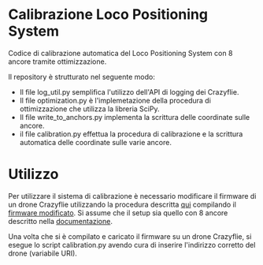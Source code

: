 # Calibrazione Loco Positioning System

Codice di calibrazione automatica del Loco Positioning System con 8 ancore tramite ottimizzazione.

Il repository è strutturato nel seguente modo:
- Il file log_util.py semplifica l'utilizzo dell'API di logging dei Crazyflie.
- Il file optimization.py è l'implemetazione della procedura di ottimizzazione che utilizza la libreria SciPy.
- Il file write_to_anchors.py implementa la scrittura delle coordinate sulle ancore.
- il file calibration.py effettua la procedura di calibrazione e la scrittura automatica delle coordinate sulle varie ancore.

# Utilizzo
Per utilizzare il sistema di calibrazione è necessario modificare il firmware di un drone Crazyflie utilizzando la procedura descritta [qui](https://www.bitcraze.io/documentation/repository/crazyflie-firmware/master/building-and-flashing/build/) compilando il [firmware modificato](https://github.com/manuelmaiorano/crazyflie-firmware). Si assume che il setup sia quello con 8 ancore descritto nella [documentazione](https://www.bitcraze.io/documentation/tutorials/getting-started-with-loco-positioning-system/).

Una volta che si è compilato e caricato il firmware su un drone Crazyflie, si esegue lo script calibration.py avendo cura di inserire l'indirizzo corretto del drone (variabile URI).




